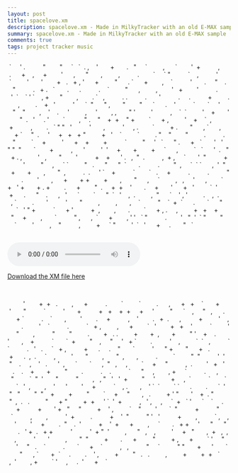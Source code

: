 ```yaml
---
layout: post
title: spacelove.xm
description: spacelove.xm - Made in MilkyTracker with an old E-MAX sample
summary: spacelove.xm - Made in MilkyTracker with an old E-MAX sample
comments: true
tags: project tracker music
---
```


<p class='stars'>&nbsp;` &nbsp; &nbsp; ' . &nbsp; &nbsp; &nbsp; &nbsp; &nbsp;" &nbsp; &nbsp; &nbsp; &nbsp;" &nbsp; &nbsp; ` &nbsp; ` &nbsp;. , &nbsp; &nbsp;' &nbsp; &nbsp; &nbsp; + &nbsp; &nbsp; &nbsp; . &nbsp; " &nbsp; &nbsp; ` &nbsp; &nbsp; &nbsp; &nbsp; , &nbsp; &nbsp; &nbsp;` &nbsp; &nbsp; &nbsp; &nbsp;' &nbsp;+ &nbsp; &nbsp; &nbsp; &nbsp; &nbsp;, &nbsp; &nbsp; &nbsp;. &nbsp; &nbsp; &nbsp;+ &nbsp; &nbsp;, &nbsp; &nbsp; + &nbsp; &nbsp; &nbsp; &nbsp;' &nbsp; &nbsp; &nbsp;, &nbsp; &nbsp; &nbsp;" &nbsp; &nbsp; &nbsp; , &nbsp; &nbsp; &nbsp; &nbsp; , &nbsp; &nbsp; &nbsp; &nbsp; &nbsp;. &nbsp; &nbsp; &nbsp; &nbsp;` &nbsp; &nbsp; ` " &nbsp; &nbsp; &nbsp; &nbsp; &nbsp;` &nbsp; &nbsp;, &nbsp; &nbsp; &nbsp; &nbsp; &nbsp;' &nbsp; &nbsp; &nbsp; &nbsp;` &nbsp; &nbsp; &nbsp; &nbsp; ' &nbsp; &nbsp; &nbsp; ' &nbsp; &nbsp; &nbsp; &nbsp;+ &nbsp; . &nbsp; + , ' &nbsp; &nbsp; &nbsp;+ &nbsp; &nbsp; &nbsp; &nbsp; " &nbsp; &nbsp; &nbsp;. ` &nbsp; &nbsp; &nbsp;+ &nbsp; &nbsp; &nbsp; &nbsp;, &nbsp; &nbsp;` &nbsp; &nbsp; &nbsp; &nbsp; &nbsp;' &nbsp; &nbsp; &nbsp; . &nbsp; &nbsp; " &nbsp; &nbsp;. &nbsp; &nbsp; &nbsp;" &nbsp; &nbsp; &nbsp; &nbsp; &nbsp;. &nbsp; + . &nbsp; ` &nbsp; &nbsp; &nbsp; . &nbsp; &nbsp; &nbsp;. &nbsp; &nbsp; &nbsp; &nbsp; &nbsp;. &nbsp; &nbsp;` &nbsp; &nbsp; &nbsp; &nbsp; " &nbsp; &nbsp; &nbsp;, &nbsp; &nbsp; &nbsp; &nbsp; , &nbsp; &nbsp; &nbsp; &nbsp;' &nbsp; + &nbsp; &nbsp; &nbsp; &nbsp;' &nbsp; &nbsp; &nbsp; &nbsp; &nbsp;. &nbsp; &nbsp; &nbsp; &nbsp; ' &nbsp;` &nbsp; &nbsp;` ' ` &nbsp; &nbsp;, + &nbsp; &nbsp; &nbsp;" &nbsp; &nbsp; &nbsp; &nbsp;, &nbsp; &nbsp; &nbsp; &nbsp;. ` &nbsp; , &nbsp; &nbsp; &nbsp; &nbsp; &nbsp;. . &nbsp; &nbsp; &nbsp; &nbsp; &nbsp;. &nbsp; &nbsp; &nbsp; ' &nbsp; &nbsp; &nbsp; &nbsp; &nbsp;. &nbsp; &nbsp; . &nbsp; &nbsp; &nbsp; &nbsp; &nbsp;+ &nbsp; &nbsp; &nbsp; &nbsp; . &nbsp; &nbsp; &nbsp; , &nbsp; &nbsp; &nbsp; &nbsp; . &nbsp; &nbsp;+ &nbsp; ' &nbsp; &nbsp; &nbsp; &nbsp; &nbsp;' &nbsp; &nbsp; &nbsp;` &nbsp;" &nbsp; &nbsp; &nbsp;" , &nbsp; &nbsp; &nbsp; " &nbsp; &nbsp; &nbsp; &nbsp;" &nbsp; &nbsp; &nbsp;` &nbsp; &nbsp; &nbsp;. &nbsp; &nbsp;' &nbsp; &nbsp; &nbsp; &nbsp; &nbsp;` &nbsp; &nbsp; &nbsp; ` &nbsp; &nbsp; ' &nbsp; &nbsp; &nbsp; &nbsp; &nbsp;" &nbsp; &nbsp;" &nbsp; &nbsp; &nbsp; &nbsp;, &nbsp; &nbsp;' &nbsp; &nbsp;. &nbsp; &nbsp; ' &nbsp; &nbsp; &nbsp; &nbsp; , &nbsp; &nbsp; ' &nbsp; &nbsp; &nbsp; &nbsp;, , &nbsp; &nbsp; &nbsp; " ' &nbsp; &nbsp; &nbsp; &nbsp; ' &nbsp; &nbsp; &nbsp; &nbsp; &nbsp;, &nbsp; &nbsp;` &nbsp;` &nbsp; &nbsp; &nbsp; &nbsp; ' &nbsp; &nbsp;+ &nbsp; &nbsp; &nbsp; ' &nbsp; &nbsp; &nbsp; &nbsp;" &nbsp;. &nbsp; ' &nbsp; &nbsp; . ' &nbsp; &nbsp; &nbsp; &nbsp;` &nbsp; &nbsp; &nbsp; &nbsp;, &nbsp;" . &nbsp; &nbsp;" &nbsp; &nbsp;+ &nbsp;+ &nbsp; &nbsp;" + &nbsp; &nbsp; &nbsp; &nbsp;` &nbsp; &nbsp; &nbsp;+ , &nbsp; &nbsp; &nbsp; &nbsp; ' &nbsp; &nbsp;+ &nbsp; &nbsp;` &nbsp;, &nbsp; &nbsp; &nbsp; &nbsp; &nbsp;+ &nbsp; &nbsp; &nbsp; &nbsp; &nbsp;, &nbsp; &nbsp; &nbsp; &nbsp;. &nbsp; ` " " &nbsp; ' &nbsp; &nbsp; &nbsp; &nbsp; &nbsp;' &nbsp; &nbsp; &nbsp; , &nbsp; &nbsp; &nbsp; &nbsp; &nbsp;' &nbsp; &nbsp; , . &nbsp; &nbsp; &nbsp; &nbsp;` &nbsp; &nbsp; &nbsp; &nbsp; + . &nbsp; &nbsp; &nbsp; " &nbsp; &nbsp; &nbsp;, ` &nbsp; &nbsp; &nbsp;, &nbsp; &nbsp; &nbsp; &nbsp; + ` &nbsp; &nbsp; " &nbsp;. &nbsp; &nbsp; ' &nbsp; &nbsp; + &nbsp; + &nbsp; + " &nbsp; &nbsp; &nbsp; &nbsp; + &nbsp; ' &nbsp; &nbsp;` &nbsp; &nbsp; &nbsp; &nbsp; ` &nbsp; &nbsp; &nbsp; &nbsp; . " &nbsp; &nbsp;" &nbsp; &nbsp; &nbsp; &nbsp;" &nbsp; &nbsp; &nbsp; &nbsp; . &nbsp; &nbsp; &nbsp; &nbsp; &nbsp;. &nbsp; &nbsp; &nbsp;" &nbsp; &nbsp; &nbsp; &nbsp; ` &nbsp; &nbsp; + &nbsp; &nbsp; &nbsp; &nbsp; ' &nbsp; &nbsp; &nbsp;+ &nbsp; &nbsp;+ &nbsp; &nbsp; &nbsp; &nbsp;+ &nbsp; &nbsp; &nbsp; &nbsp; &nbsp;` &nbsp; &nbsp; &nbsp; &nbsp; " &nbsp; &nbsp; ' &nbsp; ` &nbsp; &nbsp; &nbsp;" . &nbsp; &nbsp; &nbsp;+ &nbsp; ` &nbsp; &nbsp; &nbsp; ' &nbsp; ' &nbsp; " " &nbsp;" &nbsp; &nbsp; &nbsp; ` &nbsp; &nbsp; &nbsp; &nbsp;+ &nbsp; &nbsp; &nbsp; &nbsp; &nbsp;, &nbsp; &nbsp; &nbsp;' &nbsp; &nbsp; &nbsp; &nbsp; ' &nbsp;' &nbsp; &nbsp; + &nbsp; &nbsp; &nbsp; + &nbsp; &nbsp; &nbsp; &nbsp;+ &nbsp; &nbsp; ` &nbsp; &nbsp; &nbsp;, &nbsp; &nbsp; &nbsp; &nbsp; ` &nbsp; ` &nbsp; &nbsp; &nbsp;' &nbsp;. &nbsp; " &nbsp; + . , &nbsp; &nbsp; &nbsp; &nbsp; ' &nbsp; , &nbsp; &nbsp; &nbsp; " &nbsp; &nbsp; &nbsp; &nbsp;' &nbsp; &nbsp; &nbsp; &nbsp; &nbsp;+ &nbsp; &nbsp;+ &nbsp; &nbsp; &nbsp;' . &nbsp; , &nbsp;" &nbsp;. &nbsp; &nbsp; &nbsp; &nbsp; &nbsp;, &nbsp;+ , &nbsp; &nbsp; ` &nbsp; &nbsp; &nbsp; ' &nbsp;" &nbsp; &nbsp; &nbsp; &nbsp; &nbsp;+ &nbsp; &nbsp; &nbsp; &nbsp; &nbsp;' &nbsp; &nbsp; &nbsp; &nbsp; " &nbsp; &nbsp; , &nbsp; &nbsp; ` ` &nbsp; &nbsp; &nbsp; &nbsp; " &nbsp; . &nbsp; &nbsp; &nbsp;" &nbsp; &nbsp; &nbsp;" &nbsp;` &nbsp; &nbsp; &nbsp; . &nbsp; &nbsp; &nbsp; &nbsp; &nbsp;. &nbsp; &nbsp; &nbsp; &nbsp;" &nbsp;, &nbsp; &nbsp; ` &nbsp;` ` &nbsp; &nbsp; &nbsp;, &nbsp;' &nbsp;" &nbsp; &nbsp; + &nbsp; &nbsp; &nbsp; + &nbsp; &nbsp; &nbsp; , &nbsp; &nbsp; &nbsp; " &nbsp;, &nbsp; &nbsp; &nbsp; &nbsp; &nbsp;. &nbsp;. &nbsp; &nbsp; ' ` &nbsp; &nbsp;+ &nbsp; &nbsp; &nbsp; &nbsp; &nbsp;` &nbsp; &nbsp; &nbsp; &nbsp;` &nbsp; . &nbsp; &nbsp; + &nbsp; &nbsp; &nbsp; &nbsp; &nbsp;. &nbsp; &nbsp; &nbsp; &nbsp; &nbsp;. &nbsp; &nbsp; &nbsp; &nbsp; &nbsp;" &nbsp; &nbsp; &nbsp; &nbsp; . &nbsp; &nbsp; &nbsp; &nbsp;' &nbsp; &nbsp; &nbsp; , &nbsp; &nbsp; &nbsp;+ &nbsp; &nbsp; &nbsp; + + &nbsp; &nbsp; &nbsp; &nbsp;+ &nbsp; &nbsp; &nbsp; , &nbsp; &nbsp; &nbsp; " &nbsp; &nbsp; &nbsp;, &nbsp; &nbsp; ` &nbsp; &nbsp; &nbsp; &nbsp; , &nbsp; , &nbsp; &nbsp; ' &nbsp; &nbsp; &nbsp;, &nbsp; &nbsp; &nbsp; &nbsp;` &nbsp; &nbsp; + &nbsp; ' + &nbsp; &nbsp; &nbsp; + . + &nbsp; &nbsp; &nbsp; &nbsp;. &nbsp; &nbsp; &nbsp;+ &nbsp; &nbsp; &nbsp; &nbsp;" &nbsp;. &nbsp; &nbsp; + &nbsp;+ &nbsp; &nbsp;' &nbsp; &nbsp; &nbsp; . &nbsp; &nbsp; + &nbsp; &nbsp; &nbsp; ' &nbsp; &nbsp; &nbsp;+ &nbsp; ' &nbsp; &nbsp; &nbsp; &nbsp; ` &nbsp;' &nbsp; &nbsp; &nbsp; &nbsp;+ &nbsp; &nbsp; &nbsp;. &nbsp; &nbsp; &nbsp;" &nbsp; &nbsp;. &nbsp; &nbsp; &nbsp;, &nbsp; ' &nbsp; &nbsp; &nbsp;` &nbsp; &nbsp; &nbsp; &nbsp;` &nbsp; &nbsp; &nbsp;" &nbsp;` &nbsp; ' &nbsp; &nbsp;, &nbsp;. &nbsp; &nbsp; &nbsp; &nbsp; , &nbsp;" &nbsp; &nbsp; &nbsp;` &nbsp; &nbsp;' , ' &nbsp; &nbsp; &nbsp; &nbsp; . &nbsp; &nbsp;, &nbsp;. &nbsp; &nbsp; &nbsp; &nbsp; , ` &nbsp; &nbsp; &nbsp; &nbsp; . &nbsp; &nbsp; &nbsp; ' &nbsp; &nbsp; &nbsp; &nbsp; &nbsp;' &nbsp; &nbsp; &nbsp; " &nbsp; &nbsp; &nbsp; &nbsp; , &nbsp; &nbsp; &nbsp; &nbsp; , &nbsp; &nbsp; &nbsp; , &nbsp; &nbsp;` &nbsp; &nbsp; &nbsp; &nbsp; &nbsp;" &nbsp; &nbsp;` &nbsp;+ &nbsp;` &nbsp; &nbsp; &nbsp;. &nbsp; &nbsp; &nbsp; ` &nbsp; &nbsp; &nbsp;" &nbsp; &nbsp; &nbsp; &nbsp; &nbsp;` &nbsp; ' " + &nbsp; &nbsp; &nbsp; &nbsp; &nbsp;` &nbsp; &nbsp; &nbsp;+ ' &nbsp; &nbsp; &nbsp; &nbsp; &nbsp;+ &nbsp;, &nbsp; &nbsp; &nbsp; &nbsp;, &nbsp; &nbsp; &nbsp; . &nbsp; &nbsp; &nbsp; &nbsp;` &nbsp; &nbsp; &nbsp;+ , . &nbsp; &nbsp; , &nbsp; &nbsp; &nbsp; &nbsp; + &nbsp; + &nbsp; &nbsp;+ &nbsp; &nbsp; &nbsp; &nbsp; " &nbsp; &nbsp; + &nbsp; &nbsp; &nbsp; &nbsp;, &nbsp; &nbsp; &nbsp; ` &nbsp; &nbsp; &nbsp; &nbsp; &nbsp;" , &nbsp; &nbsp; &nbsp;, &nbsp;` &nbsp; &nbsp; &nbsp;+ &nbsp; &nbsp; &nbsp; &nbsp;, ' ' &nbsp; ` " &nbsp; &nbsp; &nbsp; &nbsp; &nbsp;. &nbsp; &nbsp; &nbsp; &nbsp;' &nbsp; " &nbsp;' &nbsp;` " &nbsp; &nbsp; &nbsp; &nbsp;" &nbsp; &nbsp; &nbsp; &nbsp; ` &nbsp; &nbsp; &nbsp; &nbsp; ' &nbsp; &nbsp; &nbsp; &nbsp; , &nbsp; &nbsp;" &nbsp; &nbsp; &nbsp; &nbsp; &nbsp;, &nbsp; &nbsp; &nbsp; &nbsp; + &nbsp; &nbsp; ` " &nbsp; &nbsp; &nbsp; &nbsp; ' &nbsp;` &nbsp; ' &nbsp; &nbsp; &nbsp;+ &nbsp; &nbsp; . &nbsp; &nbsp; &nbsp; " &nbsp; `</p><br>
<audio controls>
  <source src="{{site.url}}/assets/20200707spacelove.mp3" type="audio/mpeg">
Your browser does not support the audio element.
</audio> 
<p><a href="{{site.url}}/assets/20200707spacelove.xm">Download the XM file here</a></p><br>
<p class="stars"> &nbsp; &nbsp; &nbsp; &nbsp; &nbsp;' &nbsp; &nbsp; &nbsp; &nbsp;+ &nbsp;+ &nbsp; . &nbsp; &nbsp; &nbsp; &nbsp;, &nbsp; &nbsp; &nbsp;+ &nbsp; &nbsp; &nbsp; &nbsp; &nbsp;. &nbsp; &nbsp; &nbsp; &nbsp;` &nbsp; &nbsp; &nbsp; &nbsp; ` &nbsp; &nbsp; &nbsp; &nbsp; . &nbsp; &nbsp; &nbsp;, &nbsp; &nbsp; &nbsp;+ &nbsp; + &nbsp; &nbsp;` &nbsp; &nbsp; &nbsp; + &nbsp; &nbsp; &nbsp; &nbsp;' &nbsp; &nbsp; &nbsp; " &nbsp; &nbsp; &nbsp; &nbsp; &nbsp;` &nbsp; &nbsp; &nbsp; &nbsp; &nbsp;' &nbsp; &nbsp; &nbsp; + &nbsp; &nbsp; &nbsp; &nbsp; &nbsp;+ &nbsp; + &nbsp; &nbsp;+ &nbsp;+ &nbsp; &nbsp; + &nbsp; &nbsp; ' &nbsp; &nbsp; &nbsp; &nbsp; " &nbsp; &nbsp; &nbsp;` &nbsp; &nbsp;, &nbsp; &nbsp; " &nbsp; , &nbsp; &nbsp; &nbsp;. &nbsp; &nbsp; &nbsp; &nbsp;+ ` &nbsp; &nbsp; &nbsp; &nbsp; &nbsp;. &nbsp; &nbsp;` &nbsp; &nbsp; &nbsp; , &nbsp; &nbsp; &nbsp; &nbsp;' &nbsp; &nbsp; &nbsp; &nbsp;. &nbsp; &nbsp; + &nbsp; &nbsp; &nbsp; &nbsp; &nbsp;, &nbsp; &nbsp;' &nbsp; &nbsp; &nbsp; &nbsp;. &nbsp; + &nbsp;. &nbsp; &nbsp; &nbsp;, &nbsp; &nbsp; &nbsp; &nbsp; &nbsp;+ &nbsp; &nbsp; &nbsp; &nbsp; ' &nbsp; &nbsp;, &nbsp; &nbsp; &nbsp; &nbsp; . &nbsp; &nbsp; &nbsp; &nbsp; ' &nbsp; &nbsp;` &nbsp; &nbsp; &nbsp; &nbsp; &nbsp;. &nbsp; &nbsp; &nbsp; &nbsp; &nbsp;` &nbsp; + , &nbsp; &nbsp; &nbsp; &nbsp; , &nbsp; &nbsp; &nbsp;+ &nbsp; &nbsp; &nbsp; &nbsp;` &nbsp; ' &nbsp; &nbsp; &nbsp; &nbsp;+ &nbsp; + &nbsp; &nbsp;' &nbsp; &nbsp; &nbsp; &nbsp; &nbsp;` &nbsp; &nbsp; &nbsp; &nbsp; ' &nbsp; &nbsp; &nbsp;" &nbsp; &nbsp; &nbsp; &nbsp;, &nbsp; &nbsp; &nbsp; &nbsp; &nbsp;" &nbsp; &nbsp; &nbsp; &nbsp;" &nbsp; &nbsp; &nbsp; &nbsp; . &nbsp; &nbsp; &nbsp; &nbsp;+ &nbsp; . . &nbsp; &nbsp; &nbsp; &nbsp; + &nbsp; &nbsp; &nbsp; + &nbsp;, &nbsp; &nbsp; &nbsp; + &nbsp; &nbsp; &nbsp; &nbsp;" ' &nbsp; &nbsp;+ &nbsp; &nbsp;. &nbsp; &nbsp; &nbsp; &nbsp; ' &nbsp; &nbsp; &nbsp; , &nbsp; &nbsp;+ &nbsp; &nbsp; &nbsp; &nbsp; &nbsp;` &nbsp; &nbsp; &nbsp; ` &nbsp;+ &nbsp; &nbsp; &nbsp; &nbsp;" &nbsp; &nbsp;, &nbsp; &nbsp; " &nbsp; &nbsp; ' &nbsp; + ` &nbsp; &nbsp; &nbsp; &nbsp;. &nbsp; &nbsp; &nbsp; &nbsp; &nbsp;' &nbsp; &nbsp;, &nbsp; &nbsp; &nbsp; &nbsp; ` &nbsp;` &nbsp; , &nbsp; &nbsp; &nbsp; &nbsp; &nbsp;` ` &nbsp; &nbsp; &nbsp; &nbsp; &nbsp;. &nbsp; ' &nbsp; . &nbsp; &nbsp; ` &nbsp; + , &nbsp; &nbsp; &nbsp; &nbsp; &nbsp;+ &nbsp; &nbsp; &nbsp;. &nbsp; &nbsp; . &nbsp; &nbsp;" &nbsp; &nbsp; &nbsp; ` &nbsp; &nbsp; &nbsp; &nbsp; &nbsp;' &nbsp; &nbsp; &nbsp;" + &nbsp; &nbsp; &nbsp; " &nbsp; &nbsp; &nbsp;+ &nbsp; . &nbsp; &nbsp; &nbsp; &nbsp; &nbsp;+ &nbsp; &nbsp; &nbsp;. &nbsp;, &nbsp;. &nbsp; &nbsp; ` &nbsp; &nbsp;, &nbsp; &nbsp; &nbsp; &nbsp; ' &nbsp; &nbsp; &nbsp; " &nbsp; &nbsp; &nbsp; &nbsp;, &nbsp; &nbsp; &nbsp; " &nbsp;, &nbsp; &nbsp; &nbsp; , &nbsp; &nbsp; &nbsp; &nbsp; &nbsp;. &nbsp; &nbsp; &nbsp; &nbsp; ` &nbsp; &nbsp; &nbsp; &nbsp; " &nbsp;" &nbsp; &nbsp; &nbsp; &nbsp; &nbsp;' &nbsp;' &nbsp;" &nbsp; &nbsp;. &nbsp; &nbsp; , &nbsp; &nbsp;' &nbsp; . &nbsp; &nbsp; &nbsp;' &nbsp;, &nbsp; &nbsp; &nbsp;` &nbsp; &nbsp; &nbsp; ` &nbsp; &nbsp; &nbsp;, &nbsp;" &nbsp; , &nbsp; &nbsp; , &nbsp; &nbsp; &nbsp; &nbsp;` &nbsp; &nbsp; + &nbsp; &nbsp; " &nbsp; &nbsp; &nbsp; &nbsp; &nbsp;, &nbsp;. &nbsp; &nbsp; &nbsp; &nbsp;' &nbsp; + &nbsp; ' &nbsp; &nbsp; &nbsp;. &nbsp; &nbsp;. &nbsp; &nbsp;+ &nbsp; &nbsp; &nbsp; + &nbsp; &nbsp; &nbsp; &nbsp;" &nbsp; &nbsp; &nbsp; &nbsp;. &nbsp; &nbsp; &nbsp; &nbsp; &nbsp;. &nbsp; &nbsp;. &nbsp; &nbsp; &nbsp; &nbsp; &nbsp;` &nbsp; &nbsp; &nbsp;" &nbsp; &nbsp; , &nbsp; &nbsp; &nbsp; &nbsp;, + &nbsp; &nbsp; ` &nbsp; &nbsp; &nbsp; &nbsp; &nbsp;. &nbsp; &nbsp; &nbsp;, &nbsp; &nbsp; &nbsp; &nbsp; " &nbsp; &nbsp; &nbsp; &nbsp; ` &nbsp;" &nbsp;' &nbsp; &nbsp; &nbsp; " &nbsp; &nbsp; &nbsp; &nbsp; &nbsp;" &nbsp; &nbsp; &nbsp; &nbsp;, &nbsp; , " &nbsp; ' &nbsp; ' &nbsp;+ &nbsp; &nbsp; &nbsp; &nbsp;" &nbsp; &nbsp; ' &nbsp; &nbsp; &nbsp; &nbsp; + &nbsp; &nbsp; , &nbsp;` &nbsp; &nbsp; &nbsp; &nbsp; &nbsp;` &nbsp; &nbsp; &nbsp; &nbsp;` &nbsp; &nbsp; &nbsp; &nbsp;` &nbsp; ' &nbsp;, &nbsp; &nbsp; &nbsp; &nbsp;, &nbsp; &nbsp;' &nbsp; &nbsp; &nbsp;' &nbsp; &nbsp; &nbsp; &nbsp;' &nbsp; &nbsp; + &nbsp; &nbsp; &nbsp; &nbsp; &nbsp;` &nbsp; &nbsp;, . &nbsp; &nbsp; &nbsp; , &nbsp; &nbsp;' ` &nbsp;` &nbsp; &nbsp; &nbsp; &nbsp;` ` &nbsp; &nbsp; &nbsp;. &nbsp; &nbsp; &nbsp; &nbsp;. &nbsp; &nbsp; &nbsp;` &nbsp;' &nbsp;" &nbsp; " &nbsp; &nbsp; &nbsp; &nbsp;" &nbsp;" &nbsp; &nbsp;+ &nbsp; &nbsp; &nbsp; &nbsp;+ &nbsp; &nbsp; &nbsp; &nbsp;" &nbsp; &nbsp; &nbsp; &nbsp;` &nbsp; &nbsp; + &nbsp; &nbsp; " &nbsp; &nbsp; &nbsp; , &nbsp; . &nbsp; &nbsp; &nbsp; &nbsp; + ' " &nbsp; &nbsp; &nbsp; ' &nbsp; &nbsp;+ &nbsp;. " &nbsp; &nbsp; &nbsp; &nbsp; &nbsp;" &nbsp;, &nbsp;. &nbsp; . &nbsp; &nbsp; &nbsp; &nbsp; " &nbsp; &nbsp; &nbsp;+ " &nbsp; &nbsp; &nbsp; &nbsp; + &nbsp;+ &nbsp; &nbsp; ' ` &nbsp;' &nbsp;+ &nbsp; &nbsp; &nbsp; &nbsp; &nbsp;, &nbsp; ' , &nbsp; &nbsp; , &nbsp; &nbsp; ` &nbsp;+ &nbsp; ` ' &nbsp; &nbsp; &nbsp;` &nbsp; &nbsp;` &nbsp; &nbsp; . &nbsp; &nbsp; &nbsp; &nbsp; &nbsp;+ &nbsp; &nbsp; &nbsp; &nbsp; &nbsp;+ &nbsp; &nbsp; &nbsp; ' + &nbsp; " &nbsp; &nbsp; " &nbsp; &nbsp; &nbsp; &nbsp; + &nbsp; &nbsp;' , &nbsp; &nbsp; &nbsp; &nbsp; ` &nbsp; &nbsp;" &nbsp; &nbsp; &nbsp; &nbsp;' &nbsp; &nbsp; &nbsp; ` &nbsp;" &nbsp; &nbsp; &nbsp; &nbsp; &nbsp;+ &nbsp; &nbsp; &nbsp; &nbsp; &nbsp;" &nbsp; &nbsp; &nbsp; &nbsp; ` &nbsp; &nbsp; &nbsp; &nbsp; &nbsp;, &nbsp; &nbsp; &nbsp; &nbsp;, &nbsp; &nbsp; &nbsp; &nbsp; &nbsp;' &nbsp;+ &nbsp; &nbsp; &nbsp; &nbsp; . &nbsp; &nbsp; &nbsp; &nbsp; &nbsp;+ &nbsp; &nbsp;' &nbsp;" &nbsp; &nbsp; &nbsp; &nbsp; &nbsp;" ' &nbsp; ' &nbsp; &nbsp; &nbsp; &nbsp; &nbsp;+ &nbsp; &nbsp; &nbsp; &nbsp;, &nbsp; &nbsp; &nbsp; &nbsp; &nbsp;` , &nbsp; &nbsp;, &nbsp; &nbsp; ' &nbsp; &nbsp; &nbsp; &nbsp;' &nbsp; &nbsp; + &nbsp; &nbsp; &nbsp; &nbsp;. &nbsp;" &nbsp; &nbsp;. &nbsp;' &nbsp; &nbsp; &nbsp; &nbsp; &nbsp;+ &nbsp; &nbsp;' &nbsp;+ &nbsp; &nbsp; &nbsp;+ &nbsp; &nbsp; &nbsp; &nbsp;, &nbsp; &nbsp; ` &nbsp; &nbsp; &nbsp; . &nbsp; + + &nbsp; &nbsp; ' &nbsp; &nbsp; &nbsp;" &nbsp; &nbsp; &nbsp;" &nbsp; &nbsp; &nbsp; &nbsp; . &nbsp; ' + &nbsp;. &nbsp; + + &nbsp; &nbsp; &nbsp; &nbsp; &nbsp;' &nbsp; &nbsp; &nbsp; &nbsp; &nbsp;' &nbsp;+ " &nbsp;' &nbsp; &nbsp; &nbsp; &nbsp; , &nbsp; &nbsp; &nbsp;" &nbsp; , &nbsp; &nbsp;, &nbsp; &nbsp; &nbsp; &nbsp; ' &nbsp; &nbsp; + &nbsp; " &nbsp; &nbsp; &nbsp; , &nbsp;+ &nbsp; , &nbsp;, &nbsp; &nbsp; , &nbsp; &nbsp; &nbsp; &nbsp; &nbsp;' &nbsp; &nbsp; &nbsp; ' &nbsp; &nbsp; &nbsp; &nbsp; , &nbsp; &nbsp; &nbsp; " &nbsp;" &nbsp; &nbsp; &nbsp; &nbsp; + &nbsp; &nbsp; &nbsp; . &nbsp; &nbsp; &nbsp;+ &nbsp; &nbsp; &nbsp; &nbsp; " &nbsp; &nbsp; &nbsp; &nbsp; + , &nbsp; &nbsp; &nbsp;+ &nbsp; &nbsp; &nbsp; &nbsp;` ' &nbsp; &nbsp; " &nbsp; &nbsp; &nbsp; &nbsp;' &nbsp; &nbsp; " &nbsp; . &nbsp; &nbsp;` &nbsp; &nbsp; &nbsp; &nbsp; &nbsp;. &nbsp; &nbsp; &nbsp; ` &nbsp; &nbsp; &nbsp;+ &nbsp; &nbsp;` &nbsp; &nbsp; &nbsp; &nbsp; &nbsp;, &nbsp; , &nbsp; &nbsp; &nbsp; &nbsp; &nbsp;" &nbsp; &nbsp; ` &nbsp; &nbsp; &nbsp; &nbsp; &nbsp;" " &nbsp; &nbsp; &nbsp; + &nbsp; &nbsp; &nbsp;' &nbsp; &nbsp; &nbsp; ` &nbsp; &nbsp; &nbsp; &nbsp;" &nbsp; &nbsp; &nbsp;, ` &nbsp; &nbsp; &nbsp; + &nbsp;` &nbsp; &nbsp; . &nbsp; &nbsp; &nbsp; &nbsp;. &nbsp; &nbsp;' , &nbsp; &nbsp; &nbsp; &nbsp; + &nbsp; &nbsp; &nbsp; &nbsp;" &nbsp; . &nbsp; . &nbsp; &nbsp; &nbsp; &nbsp; , &nbsp; &nbsp; &nbsp; &nbsp; + &nbsp; &nbsp; &nbsp; &nbsp;+ &nbsp;+ &nbsp; ` &nbsp; &nbsp; &nbsp;, &nbsp;' &nbsp; &nbsp; &nbsp; &nbsp;, + &nbsp; &nbsp; &nbsp; &nbsp;` ' &nbsp; &nbsp; , &nbsp; &nbsp; . &nbsp;' &nbsp; &nbsp; &nbsp;+ &nbsp; &nbsp;`</p>